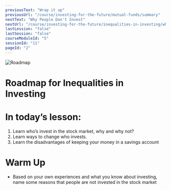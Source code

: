 ```yaml
---
previousText: "Wrap it up"
previousUrl: "/course/investing-for-the-future/mutual-funds/summary"
nextText: "Why People Don't Invest"
nextUrl: "/course/investing-for-the-future/inequalities-in-investing/why-people-don't-invest"
lastLession: "false"
lastSession: "false"
courseModuleId: "5"
sessionId: "11"
pageId: "2"
---
```



![Roadmap](/assets/img/roadmap.png)
# Roadmap for Inequalities in Investing
# In today’s lesson: 

1. Learn who’s invest in the stock market, why and why not?
2. Learn ways to change who invests.
3. Learn the disadvantages of keeping your money in a savings account


# Warm Up
- Based on your own experiences and what you know about investing, name some reasons that people are not invested in the stock market
